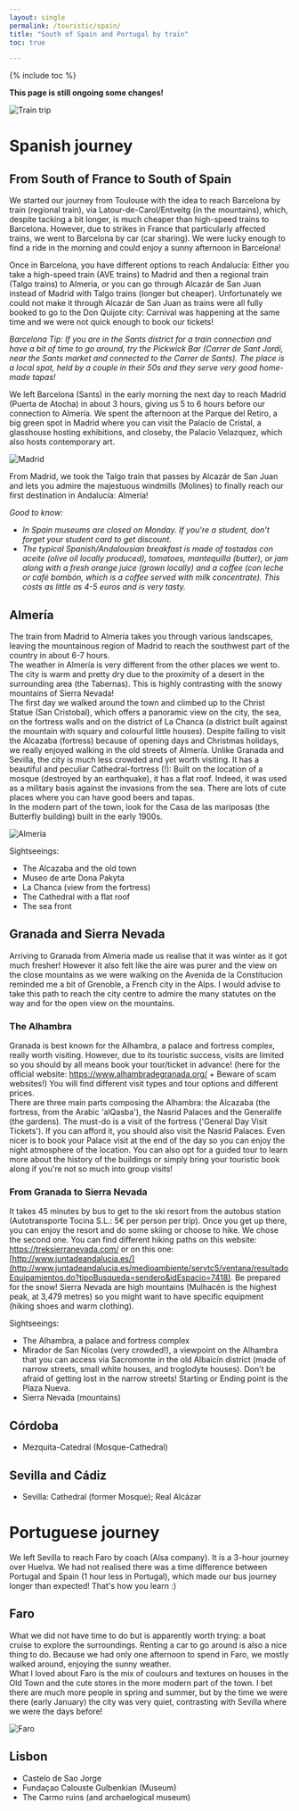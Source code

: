 ```yaml
---
layout: single
permalink: /touristic/spain/
title: "South of Spain and Portugal by train"
toc: true

---
```

{% include toc %}

<!-- because of div command, you have to use <a href="https://your-site.com">Your link</a> tag inside -->
<!-- <div style="text-align: justify"> your text </div> -->
**This page is still ongoing some changes!**


<img src="/assets/images/train_trip.png" alt="Train trip"> 

# Spanish journey

## From South of France to South of Spain
We started our journey from Toulouse with the idea to reach Barcelona by train (regional train), via Latour-de-Carol/Entveitg (in the mountains), which, despite tacking a bit longer, is much cheaper than high-speed trains to Barcelona. However, due to strikes in France that particularly affected trains, we went to Barcelona by car (car sharing). We were lucky enough to find a ride in the morning and could enjoy a sunny afternoon in Barcelona! 

Once in Barcelona, you have different options to reach Andalucía: Either you take a high-speed train (AVE trains) to Madrid and then a regional train (Talgo trains) to Almería, or you can go through Alcazár de San Juan instead of Madrid with Talgo trains (longer but cheaper). Unfortunately we could not make it through Alcazár de San Juan as trains were all fully booked to go to the Don Quijote city: Carnival was happening at the same time and we were not quick enough to book our tickets! 

*Barcelona Tip: If you are in the Sants district for a train connection and have a bit of time to go around, try the Pickwick Bar (Carrer de Sant Jordi, near the Sants market and connected to the Carrer de Sants). The place is a local spot, held by a couple in their 50s and they serve very good home-made tapas!*

We left Barcelona (Sants) in the early morning the next day to reach Madrid (Puerta de Atocha) in about 3 hours, giving us 5 to 6 hours before our connection to Almería. We spent the afternoon at the Parque del Retiro, a big green spot in Madrid where you can visit the Palacio de Cristal, a glasshouse hosting exhibitions, and closeby, the Palacio Velazquez, which also hosts contemporary art.

<img src="/assets/images/Madrid.jpg" alt="Madrid" align="center">

From Madrid, we took the Talgo train that passes by Alcazár de San Juan and lets you admire the majestuous windmills (Molines) to finally reach our first destination in Andalucía: Almería!

*Good to know:* 
- *In Spain museums are closed on Monday. If you're a student, don't forget your student card to get discount.*
- *The typical Spanish/Andalousian breakfast is made of tostadas con aceite (olive oil locally produced), tomatoes, mantequilla (butter), or jam along with a fresh orange juice (grown locally) and a coffee (con leche or café bombón, which is a coffee served with milk concentrate). This costs as little as 4-5 euros and is very tasty.*

## Almería
The train from Madrid to Almería takes you through various landscapes, leaving the mountainous region of Madrid to reach the southwest part of the country in about 6-7 hours. <br>
The weather in Almería is very different from the other places we went to. The city is warm and pretty dry due to the proximity of a desert in the surrounding area (the Tabernas). This is highly contrasting with the snowy mountains of Sierra Nevada! <br>
The first day we walked around the town and climbed up to the Christ Statue (San Cristobal), which offers a panoramic view on the city, the sea, on the fortress walls and on the district of La Chanca  (a district built against the mountain with squary and colourful little houses). Despite failing to visit the Alcazaba (fortress) because of opening days and Christmas holidays, we really enjoyed walking in the old streets of Almería. Unlike Granada and Sevilla, the city is much less crowded and yet worth visiting. It has a beautiful and peculiar Cathedral-fortress (!): Built on the location of a mosque (destroyed by an earthquake), it has a flat roof. Indeed, it was used as a military basis against the invasions from the sea. There are lots of cute places where you can have good beers and tapas. <br>
In the modern part of the town, look for the Casa de las mariposas (the Butterfly building) built in the early 1900s.<br>

<img src="/assets/images/Almeria.jpg" alt="Almeria" align="center">

Sightseeings:
- The Alcazaba and the old town
- Museo de arte Dona Pakyta
- La Chanca (view from the fortress)
- The Cathedral with a flat roof
- The sea front

## Granada and Sierra Nevada
Arriving to Granada from Almeria made us realise that it was winter as it got much fresher! However it also felt like the aire was purer and the view on the close mountains as we were walking on the Avenida de la Constitucion reminded me a bit of Grenoble, a French city in the Alps. I would advise to take this path to reach the city centre to admire the many statutes on the way and for the open view on the mountains. 

### The Alhambra
Granada is best known for the Alhambra, a palace and fortress complex, really worth visiting. However, due to its touristic success, visits are limited so you should by all means book your tour/ticket in advance! (here for the official website: https://www.alhambradegranada.org/ + Beware of scam websites!) You will find different visit types and tour options and different prices. <br>
There are three main parts composing the Alhambra: the Alcazaba (the fortress, from the Arabic 'alQasba'), the Nasrid Palaces and the Generalife (the gardens). 
The must-do is a visit of the fortress ('General Day Visit Tickets'). If you can afford it, you should also visit the Nasrid Palaces. Even nicer is to book your Palace visit at the end of the day so you can enjoy the night atmosphere of the location. You can also opt for a guided tour to learn more about the history of the buildings or simply bring your touristic book along if you're not so much into group visits!

### From Granada to Sierra Nevada
It takes 45 minutes by bus to get to the ski resort from the autobus station (Autotransporte Tocina S.L.: 5€ per person per trip). Once you get up there, you can enjoy the resort and do some skiing or choose to hike. We chose the second one. You can find different hiking paths on this website: https://treksierranevada.com/ or on this one: [http://www.juntadeandalucia.es/](http://www.juntadeandalucia.es/medioambiente/servtc5/ventana/resultadoEquipamientos.do?tipoBusqueda=sendero&idEspacio=7418). Be prepared for the snow! Sierra Nevada are high mountains (Mulhacén is the highest peak, at 3,479 metres) so you might want to have specific equipment (hiking shoes and warm clothing).


Sightseeings:
- The Alhambra, a palace and fortress complex
- Mirador de San Nicolas (very crowded!), a viewpoint on the Alhambra that you can access via Sacromonte in the old Albaicín district (made of narrow streets, small white houses, and troglodyte houses). Don't be afraid of getting lost in the narrow streets! Starting or Ending point is the Plaza Nueva.
- Sierra Nevada (mountains)

## Córdoba
- Mezquita-Catedral (Mosque-Cathedral)
## Sevilla and Cádiz
- Sevilla: Cathedral (former Mosque); Real Alcázar

# Portuguese journey
We left Sevilla to reach Faro by coach (Alsa company). It is a 3-hour journey over Huelva. We had not realised there was a time difference between Portugal and Spain (1 hour less in Portugal), which made our bus journey longer than expected! That's how you learn :) 
## Faro
What we did not have time to do but is apparently worth trying: a boat cruise to explore the surroundings. Renting a car to go around is also a nice thing to do.
Because we had only one afternoon to spend in Faro, we mostly walked around, enjoying the sunny weather. <br>
What I loved about Faro is the mix of coulours and textures on houses in the Old Town and the cute stores in the more modern part of the town. I bet there are much more people in spring and summer, but by the time we were there (early January) the city was very quiet, contrasting with Sevilla where we were the days before! <br>

<img src="/assets/images/FARO.jpg" alt="Faro" align="center">

## Lisbon
- Castelo de Sao Jorge
- Fundaçao Calouste Gulbenkian (Museum)
- The Carmo ruins (and archaelogical museum)
